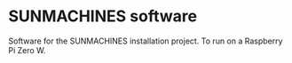# SUNMACHINES software
Software for the SUNMACHINES installation project. To run on a Raspberry Pi Zero W.
